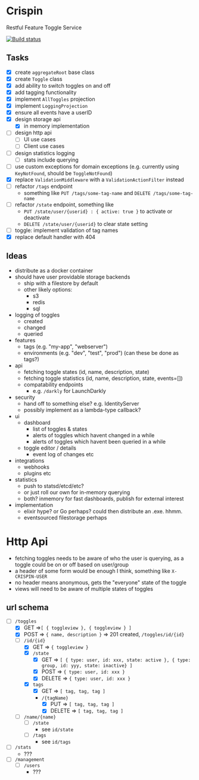 # Crispin
Restful Feature Toggle Service

[![Build status](https://ci.appveyor.com/api/projects/status/3lb4vib738nog3nn?svg=true)](https://ci.appveyor.com/project/Pondidum/crispin)

## Tasks

* [x] create `aggregateRoot` base class
* [x] create `Toggle` class
* [x] add ability to switch toggles on and off
* [x] add tagging functionality
* [x] implement `AllToggles` projection
* [x] implement `LoggingProjection`
* [x] ensure all events have a userID
* [x] design storage api
  * [x] in memory implementation
* [ ] design http api
  * [ ] UI use cases
  * [ ] Client use cases
* [ ] design statistics logging
  * [ ] stats include querying
* [ ] use custom exceptions for domain exceptions (e.g. currently using `KeyNotFound`, should be `ToggleNotFound`)
* [x] replace `ValidationMiddleware` with a `ValidationActionFilter` instead
* [ ] refactor `/tags` endpoint
  * something like `PUT /tags/some-tag-name` and `DELETE /tags/some-tag-name`
* [ ] refactor `/state` endpoint, something like
  * `PUT /state/user/{userid} : { active: true }` to activate or deactivate
  * `DELETE /state/user/{userid}` to clear state setting
* [ ] toggle: implement validation of tag names
* [x] replace default handler with 404

## Ideas

* distribute as a docker container
* should have user providable storage backends
  * ship with a filestore by default
  * other likely options:
    * s3
    * redis
    * sql
* logging of toggles
  * created
  * changed
  * queried
* features
  * tags (e.g. "my-app", "webserver")
  * environments (e.g. "dev", "test", "prod") (can these be done as tags?)
* api
  * fetching toggle states (id, name, description, state)
  * fetching toggle statistics (id, name, description, state, events=[])
  * compatability endpoints
    * e.g. `/darkly` for LaunchDarkly
* security
  * hand off to something else? e.g. IdentityServer
  * possibly implement as a lambda-type callback?
* ui
  * dashboard
    * list of toggles & states
    * alerts of toggles which havent changed in a while
    * alerts of toggles which havent been queried in a while
  * toggle editor / details
    * event log of changes etc
* integrations
  * webhooks
  * plugins etc
* statistics
  * push to statsd/etcd/etc?
  * or just roll our own for in-memory querying
  * both? inmemory for fast dashboards, publish for external interest
* implementation
  * elixir hype? or Go perhaps? could then distribute an .exe. hhmm.
  * eventsourced filestorage perhaps



# Http Api

* fetching toggles needs to be aware of who the user is querying, as a toggle could be on or off based on user/group
* a header of some form would be enough I think, something like `X-CRISPIN-USER`
* no header means anonymous, gets the "everyone" state of the toggle
* views will need to be aware of multiple states of toggles

## url schema

* [ ] `/toggles`
  * [x] GET =>`[ { toggleview }, { toggleview } ]`
  * [x] POST => `{ name, description }` => 201 created, `/toggles/id/{id}`
  * [ ] `/id/{id}`
    * [x] GET => `{ toggleview }`
    * [x] `/state`
      * [x] GET => `[ { type: user, id: xxx, state: active }, { type: group, id: yyy, state: inactive} ]`
      * [x] POST => `{ type: user, id: xxx }`
      * [x] DELETE => `{ type: user, id: xxx }`
    * [x] `tags`
      * [x] GET => `[ tag, tag, tag ]`
      * `/{tagName}`
        * [x] PUT => `[ tag, tag, tag ]`
        * [x] DELETE => `[ tag, tag, tag ]`
  * [ ] `/name/{name}`
    * [ ] `/state`
      * see `id/state`
    * [ ] `/tags`
      * see `id/tags`
* [ ] `/stats`
  * ???
* [ ] `/management`
  * [ ] `/users`
    * ???
